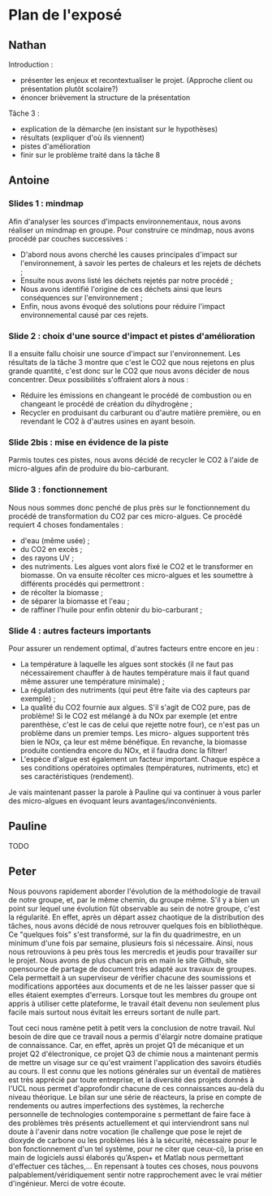 Plan de l'exposé 
================
Nathan
-------
Introduction : 
- présenter les enjeux et recontextualiser le projet. (Approche client ou présentation plutôt scolaire?)
- énoncer brièvement la structure de la présentation

Tâche 3 :
- explication de la démarche (en insistant sur le hypothèses)
- résultats (expliquer d'où ils viennent)
- pistes d'amélioration
- finir sur le problème traité dans la tâche 8

Antoine
-------
### Slides 1 : mindmap
Afin d'analyser les sources d'impacts environnementaux, nous avons 
réaliser un mindmap en groupe.
Pour construire ce mindmap, nous avons procédé par couches successives :
* D'abord nous avons cherché les causes principales d'impact sur l'environnement, à savoir
les pertes de chaleurs et les rejets de déchets ;
* Ensuite nous avons listé les déchets rejetés par notre procédé ;
* Nous avons identifié l'origine de ces déchets ainsi que leurs conséquences
sur l'environnement ;
* Enfin, nous avons évoqué des solutions pour réduire l'impact environnemental causé
par ces rejets.

### Slide 2 : choix d'une source d'impact et pistes d'amélioration
Il a ensuite fallu choisir une source d'impact sur l'environnement. Les résultats
de la tâche 3 montre que c'est le CO2 que nous rejetons en plus grande quantité, c'est
donc sur le CO2 que nous avons décider de nous concentrer. Deux possibilités s'offraient
alors à nous :
* Réduire les émissions en changeant le procédé de combustion ou en changeant le procédé
de création du dihydrogène ;
* Recycler en produisant du carburant ou d'autre matière première, ou en revendant le CO2 
à d'autres usines en ayant besoin.
### Slide 2bis : mise en évidence de la piste
Parmis toutes ces pistes, nous avons décidé de recycler le CO2 à l'aide
de micro-algues afin de produire du bio-carburant.

### Slide 3 : fonctionnement
Nous nous sommes donc penché de plus près sur le fonctionnement du procédé
de transformation du CO2 par ces micro-algues.
Ce procédé requiert 4 choses fondamentales : 
* d'eau (même usée) ;
* du CO2 en excès ;
* des rayons UV ;
* des nutriments.
Les algues vont alors fixé le CO2 et le transformer en biomasse. 
On va ensuite récolter ces micro-algues et les soumettre à différents
procédés qui permettront :
* de récolter la biomasse ;
* de séparer la biomasse et l'eau ;
* de raffiner l'huile pour enfin obtenir du bio-carburant ;

### Slide 4 : autres facteurs importants
Pour assurer un rendement optimal, d'autres facteurs entre encore en jeu :
* La température à laquelle les algues sont stockés (il ne faut pas nécessairement
chauffer à de hautes température mais il faut quand même assurer une température
minimale) ;
* La régulation des nutriments (qui peut être faite via des capteurs par exemple) ;
* La qualité du CO2 fournie aux algues. S'il s'agit de CO2 pure, pas de problème! Si
le CO2 est mélangé à du NOx par exemple (et entre parenthèse, c'est le cas de celui
que rejette notre four), ce n'est pas un problème dans un premier temps. Les micro-
algues supportent très bien le NOx, ça leur est même bénéfique. En revanche, la biomasse
produite contiendra encore du NOx, et il faudra donc la filtrer!
* L'espèce d'algue est également un facteur important. Chaque espèce
a ses conditions opératoires optimales (températures, nutriments, etc) et
ses caractéristiques (rendement).

Je vais maintenant passer la parole à Pauline qui va continuer à
vous parler des micro-algues en évoquant leurs avantages/inconvénients.

Pauline
--------
TODO

Peter
-----
Nous pouvons rapidement aborder l'évolution de la méthodologie de travail de notre groupe, 
et, par le même chemin, du groupe même. S'il y a bien un point sur lequel une évolution
fût observable au sein de notre groupe, c'est la régularité.
En effet, après un départ assez chaotique de la distribution des tâches, nous avons décidé
de nous retrouver quelques fois en bibliothèque. Ce "quelques fois" s'est transformé, sur 
la fin du quadrimestre, en un minimum d'une fois par semaine, plusieurs fois si nécessaire.
Ainsi, nous nous retrouvions à peu près tous les mercredis et jeudis pour travailler sur le projet.
Nous avons de plus chacun pris en main le site Github, site opensource de partage de document
très adapté aux travaux de groupes. Cela permettait à un superviseur de vérifier chacune des
soumissions et modifications apportées aux documents et de ne les laisser passer que si elles
étaient exemptes d'erreurs. Lorsque tout les membres du groupe ont appris à utiliser cette 
plateforme, le travail était devenu non seulement plus facile mais surtout nous évitait les
erreurs sortant de nulle part.

Tout ceci nous ramène petit à petit vers la conclusion de notre travail.
Nul besoin de dire que ce travail nous a permis d'élargir notre domaine pratique de 
connaissance. Car, en effet, après un projet Q1 de mécanique et un projet Q2 d'électronique,
ce projet Q3 de chimie nous a maintenant permis de mettre un visage sur ce qu'est vraiment 
l'application des savoirs étudiés au cours. Il est connu que les notions générales sur un
éventail de matières est très apprécié par toute entreprise, et la diversité des projets
donnés à l'UCL nous permet d'approfondir chacune de ces connaissances au-delà du niveau 
théorique. Le bilan sur une série de réacteurs, la prise en compte de rendements ou autres
imperfections des systèmes, la recherche personnelle de technologies contemporaine
s permettant de faire face à des problèmes très présents actuellement et qui interviendront
sans nul doute à l'avenir dans notre vocation (le challenge que pose le rejet de dioxyde de
carbone ou les problèmes liés à la sécurité, nécessaire pour le bon fonctionnement d'un tel
système, pour ne citer que ceux-ci), la prise en main de logiciels aussi élaborés qu'Aspen+
et Matlab nous permettant d'effectuer ces tâches,... En repensant à toutes ces choses, nous
pouvons palpablement/véridiquement sentir notre rapprochement avec le vrai métier d'ingénieur.
Merci de votre écoute. 
